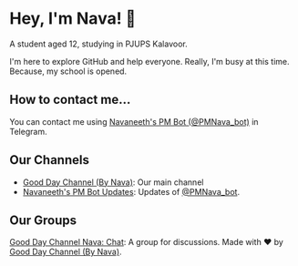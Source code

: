 # Hey, I'm Nava! 👋
A student aged 12, studying in PJUPS Kalavoor.

I'm here to explore GitHub and help everyone.
Really, I'm busy at this time. Because, my school is opened. 

## How to contact me...

You can contact me using [Navaneeth's PM Bot (@PMNava_bot)](https://t.me/PMNava_bot) in Telegram.

## Our Channels

* [Good Day Channel (By Nava)](https://t.me/GoodDayNava):
Our main channel
* [Navaneeth's PM Bot Updates](https://t.me/NoPMNava):
Updates of [@PMNava_bot](https://t.me/PMNava_bot).

## Our Groups

[Good Day Channel Nava: Chat](https://t.me/GoodDayNChat):
A group for discussions. 
Made with ❤️ by [Good Day Channel (By Nava)](https://t.me/GoodDayNava).


<!---
Navaneeth-Renjith-8282/Navaneeth-Renjith-8282 is a ✨ special ✨ repository because its `README.md` (this file) appears on your GitHub profile.
You can click the Preview link to take a look at your changes.
--->
